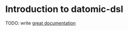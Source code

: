 # Introduction to datomic-dsl

TODO: write [great documentation](http://jacobian.org/writing/what-to-write/)

